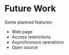 # Future Work

Some planned features:
 * Web page
 * Access restrictions
 * Asynchronous operations
 * Open source